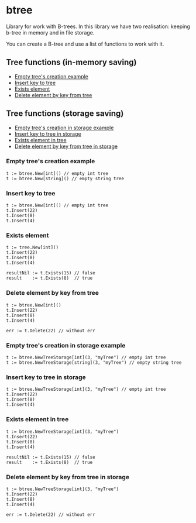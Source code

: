 btree
=======================
Library for work with B-trees.
In this library we have two realisation: keeping b-tree in memory and in file storage.

You can create a B-tree and use a list of functions to work with it.
## Tree functions (in-memory saving)
- [Empty tree's creation example](#empty-trees-creation-example)
- [Insert key to tree](#insert-key-to-tree)
- [Exists element](#exists-element)
- [Delete element by key from tree](#delete-element-by-key-from-tree)

## Tree functions (storage saving)
- [Empty tree's creation in storage example](#empty-trees-creation-in-storage-example)
- [Insert key to tree in storage](#insert-key-to-tree-in-storage)
- [Exists element in tree](#exists-element-in-tree)
- [Delete element by key from tree in storage](#delete-element-by-key-from-tree-in-storage)

### Empty tree's creation example

```
t := btree.New[int]() // empty int tree
t := btree.New[string]() // empty string tree
```

### Insert key to tree
```
t := btree.New[int]() // empty int tree
t.Insert(22)
t.Insert(8)
t.Insert(4)
```

### Exists element

```
t := tree.New[int]()
t.Insert(22)
t.Insert(8)
t.Insert(4)

resultNil := t.Exists(15) // false
result    := t.Exists(8)  // true
```

### Delete element by key from tree
```
t := btree.New[int]()
t.Insert(22)
t.Insert(8)
t.Insert(4)

err := t.Delete(22) // without err
```

### Empty tree's creation in storage example

```
t := btree.NewTreeStorage[int](3, "myTree") // empty int tree
t := btree.NewTreeStorage[string](3, "myTree") // empty string tree
```

### Insert key to tree in storage
```
t := btree.NewTreeStorage[int](3, "myTree") // empty int tree
t.Insert(22)
t.Insert(8)
t.Insert(4)
```

### Exists element in tree

```
t := btree.NewTreeStorage[int](3, "myTree") 
t.Insert(22)
t.Insert(8)
t.Insert(4)

resultNil := t.Exists(15) // false
result    := t.Exists(8)  // true
```

### Delete element by key from tree in storage
```
t := btree.NewTreeStorage[int](3, "myTree") 
t.Insert(22)
t.Insert(8)
t.Insert(4)

err := t.Delete(22) // without err
```